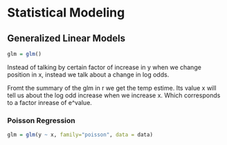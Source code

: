 # Statistical Modeling

## Generalized Linear Models

```R
glm = glm()
```
Instead of talking by certain factor of increase in y when we change position in x, instead we talk about a change in log odds.

Fromt the summary of the glm in r we get the temp estime. Its value x will tell us about the log odd increase when we increase x. Which corresponds to a factor inrease of e^value.

### Poisson Regression

```R
glm = glm(y ~ x, family="poisson", data = data)
```
